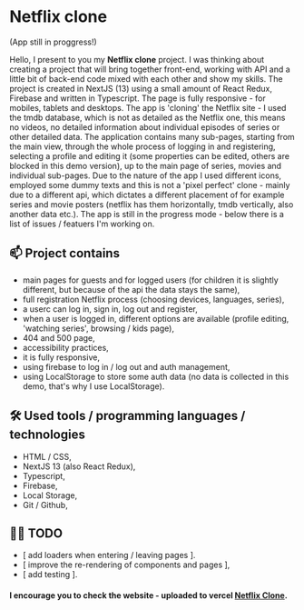 # Netflix clone

(App still in proggress!)

Hello, I present to you my **Netflix clone** project. I was thinking about creating a project that will bring together front-end, working with API and a little bit of back-end code mixed with each other and show my skills. The project is created in NextJS (13) using a small amount of React Redux, Firebase and written in Typescript.
The page is fully responsive - for mobiles, tablets and desktops. The app is 'cloning' the Netflix site - I used the tmdb database, which is not as detailed as the Netflix one, this means no videos, no detailed information about individual episodes of series or other detailed data. The application contains many sub-pages, starting from the main view, through the whole process of logging in and registering, selecting a profile and editing it (some properties can be edited, others are blocked in this demo version), up to the main page of series, movies and individual sub-pages. Due to the nature of the app I used different icons, employed some dummy texts and this is not a 'pixel perfect' clone - mainly due to a different api, which dictates a different placement of for example series and movie posters (netflix has them horizontally, tmdb vertically, also another data etc.).
The app is still in the progress mode - below there is a list of issues / featuers I'm working on.

## 📫 Project contains

-   main pages for guests and for logged users (for children it is slightly different, but because of the api the data stays the same),
-   full registration Netflix process (choosing devices, languages, series),
-   a userc can log in, sign in, log out and register,
-   when a user is logged in, different options are available (profile editing, 'watching series', browsing / kids page),
-   404 and 500 page,
-   accessibility practices,
-   it is fully responsive,
-   using firebase to log in / log out and auth management,
-   using LocalStorage to store some auth data (no data is collected in this demo, that's why I use LocalStorage).

## 🛠 Used tools / programming languages / technologies

-   HTML / CSS,
-   NextJS 13 (also React Redux),
-   Typescript,
-   Firebase,
-   Local Storage,
-   Git / Github,

## 👩‍💻 TODO

-   [ add loaders when entering / leaving pages ].
-   [ improve the re-rendering of components and pages ],
-   [ add testing ].

#### I encourage you to check the website - uploaded to vercel [Netflix Clone](https://netflixcloneen.vercel.app/).
